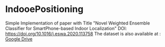 # IndooePositioning
Simple Implementation of paper with Title "Novel Weighted Ensemble Classifier for SmartPhone-based Indoor Localization"
DOI: <a href="https://doi.org/10.1016/j.eswa.2020.113758">https://doi.org/10.1016/j.eswa.2020.113758</a>
The dataset is also available at : <a href="https://drive.google.com/drive/folders/1_z1qhoRIcpineP9AHkfVGCfB2Fd_e-fD">Google Drive</a>


